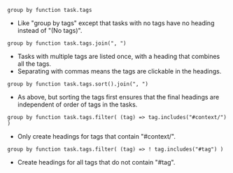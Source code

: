 <!-- placeholder to force blank line before included text -->


```text
group by function task.tags
```

- Like "group by tags" except that tasks with no tags have no heading instead of "(No tags)".

```text
group by function task.tags.join(", ")
```

- Tasks with multiple tags are listed once, with a heading that combines all the tags.
- Separating with commas means the tags are clickable in the headings.

```text
group by function task.tags.sort().join(", ")
```

- As above, but sorting the tags first ensures that the final headings are independent of order of tags in the tasks.

```text
group by function task.tags.filter( (tag) => tag.includes("#context/") )
```

- Only create headings for tags that contain "#context/".

```text
group by function task.tags.filter( (tag) => ! tag.includes("#tag") )
```

- Create headings for all tags that do not contain "#tag".


<!-- placeholder to force blank line after included text -->
